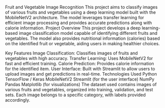 Fruit and Vegetable Image Recognition
This project aims to classify images of various fruits and vegetables using a deep learning model built with the MobileNetV2 architecture. The model leverages transfer learning for efficient 
image processing and provides accurate predictions along with calorie information.
Project Overview
This project develops a deep learning-based image classification model capable of identifying different fruits and vegetables. The model also provides nutritional information (calories) based on the identified fruit or vegetable, aiding users in making healthier choices.

Key Features
Image Classification: Classifies images of fruits and vegetables with high accuracy.
Transfer Learning: Uses MobileNetV2 for fast and efficient training.
Calorie Prediction: Provides calorie information for the identified item.
User Interface: Built with Streamlit to allow users to upload images and get predictions in real-time.
Technologies Used
Python
TensorFlow / Keras
MobileNetV2
Streamlit (for the user interface)
NumPy
Pandas
Matplotlib (for visualizations)
The dataset used contains images of various fruits and vegetables, organized into training, validation, and test sets. Each image belongs to a specific category, with labels provided accordingly.
